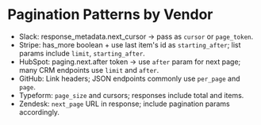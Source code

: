 # Pagination Patterns by Vendor

- Slack: response_metadata.next_cursor → pass as `cursor` or `page_token`.
- Stripe: has_more boolean + use last item's id as `starting_after`; list params include `limit`, `starting_after`.
- HubSpot: paging.next.after token → use `after` param for next page; many CRM endpoints use `limit` and `after`.
- GitHub: Link headers; JSON endpoints commonly use `per_page` and `page`.
- Typeform: `page_size` and cursors; responses include total and items.
- Zendesk: `next_page` URL in response; include pagination params accordingly.
